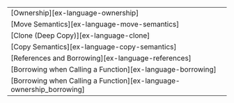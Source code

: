 ||
|--------|
| [Ownership][ex-language-ownership] |
| [Move Semantics][ex-language-move-semantics] |
| [Clone (Deep Copy)][ex-language-clone] |
| [Copy Semantics][ex-language-copy-semantics] |
| [References and Borrowing][ex-language-references] |
| [Borrowing when Calling a Function][ex-language-borrowing] |
| [Borrowing when Calling a Function][ex-language-ownership_borrowing] |
